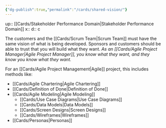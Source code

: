 ```yaml
---
{"dg-publish":true,"permalink":"/cards/shared-vision/"}
---
```


up:: [[Cards/Stakeholder Performance Domain\|Stakeholder Performance Domain]] 
x:: 
d:: c

The customers and the [[Cards/Scrum Team\|Scrum Team]] must have the same vision of what is being developed. Sponsors and customers should be able to trust that you will build what they want. *As an [[Cards/Agile Project Manager\|Agile Project Manager]], you know what they want, and they know you know what they want.* 

For an [[Cards/Agile Project Management\|Agile]] project, this includes methods like: 
- [[Cards/Agile Chartering\|Agile Chartering]] 
- [[Cards/Definition of Done\|Definition of Done]] 
- [[Cards/Agile Modeling\|Agile Modeling]] 
	- [[Cards/Use Case Diagrams\|Use Case Diagrams]]
	- [[Cards/Data Models\|Data Models]]
	- [[Cards/Screen Designs\|Screen Designs]]
	- [[Cards/Wireframes\|Wireframes]] 
- [[Cards/Personas\|Personas]] 